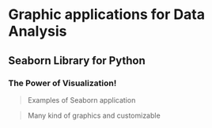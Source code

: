 # Graphic applications for Data Analysis
## Seaborn Library for Python
### The Power of Visualization!

> Examples of Seaborn application

> Many kind of graphics and customizable
